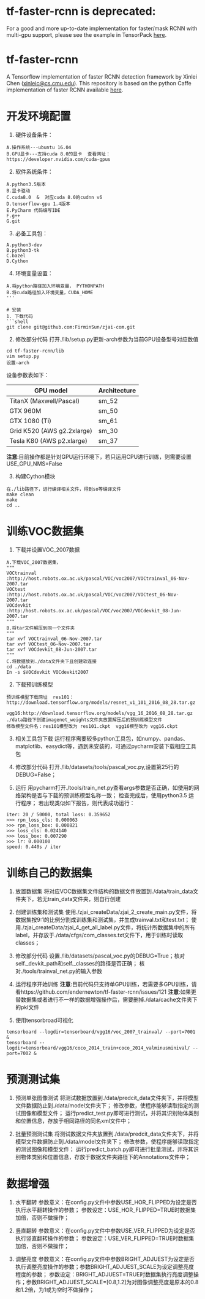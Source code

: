 # tf-faster-rcnn is deprecated:
For a good and more up-to-date implementation for faster/mask RCNN with multi-gpu support, please see the example in TensorPack [here](https://github.com/tensorpack/tensorpack/tree/master/examples/FasterRCNN).

# tf-faster-rcnn
A Tensorflow implementation of faster RCNN detection framework by Xinlei Chen (xinleic@cs.cmu.edu). This repository is based on the python Caffe implementation of faster RCNN available [here](https://github.com/rbgirshick/py-faster-rcnn).

# 开发环境配置
1. 硬件设备条件：  
  ```shell
  A.操作系统---ubuntu 16.04
  B.GPU显卡---支持cuda 8.0的显卡  查看网址：https://developer.nvidia.com/cuda-gpus
  ```
2. 软件系统条件：
  ```shell
  A.python3.5版本
  B.显卡驱动
  C.cuda8.0  &  对应cuda 8.0的cudnn v6
  D.tensorflow-gpu 1.4版本
  E.PyCharm 代码编写IDE
  F.g++
  G.git
  ```

3. 必备工具包：
  ```shell
  A.python3-dev
  B.python3-tk
  C.bazel
  D.Cython
  ```

4. 环境变量设置：
  ```shell
  A.将python路径加入环境变量， PYTHONPATH
  B.将cuda路径加入环境变量，CUDA_HOME
  '''

# 安装
1. 下载代码 
  ```shell
  git clone git@github.com:FirminSun/zjai-com.git
  ```

2. 修改部分代码
  打开./lib/setup.py更新-arch参数为当前GPU设备型号对应数值
  ```shell
  cd tf-faster-rcnn/lib
  vim setup.py
  设置-arch
  ```
  设备参数表如下：

  | GPU model  | Architecture |
  | ------------- | ------------- |
  | TitanX (Maxwell/Pascal) | sm_52 |
  | GTX 960M | sm_50 |
  | GTX 1080 (Ti) | sm_61 |
  | Grid K520 (AWS g2.2xlarge) | sm_30 |
  | Tesla K80 (AWS p2.xlarge) | sm_37 |

  **注意**:目前操作都是针对GPU运行环境下，若只运用CPU进行训练，则需要设置USE_GPU_NMS=False

3. 构建Cython模块
  ```shell
  在./lib路径下，进行编译相关文件，得到so等编译文件
  make clean
  make
  cd ..
  ```

# 训练VOC数据集
1. 下载并设置VOC_2007数据
  ```shell
  A.下载VOC_2007数据集，
  """
  VOCtrainval  :http://host.robots.ox.ac.uk/pascal/VOC/voc2007/VOCtrainval_06-Nov-2007.tar
  VOCtest      :http://host.robots.ox.ac.uk/pascal/VOC/voc2007/VOCtest_06-Nov-2007.tar
  VOCdevkit    :http:/host.robots.ox.ac.uk/pascal/VOC/voc2007/VOCdevkit_08-Jun-2007.tar
  """
  B.将tar文件解压到同一个文件夹
  """
  tar xvf VOCtrainval_06-Nov-2007.tar
  tar xvf VOCtest_06-Nov-2007.tar
  tar xvf VOCdevkit_08-Jun-2007.tar
  """
  C.将数据放到./data文件夹下且创建软连接
  cd ./data
  In -s $VOCdevkit VOCdevkit2007
  ```
2. 下载预训练模型
  ```shell
  预训练模型下载网址  res101：http://download.tensorflow.org/models/resnet_v1_101_2016_08_28.tar.gz
		      vgg16:http://download.tensorflow.org/models/vgg_16_2016_08_28.tar.gz
  ./data路径下创建imagenet_weights文件夹放置解压后的预训练模型文件
  修改模型文件名：res101模型改为 res101.ckpt  vgg16模型改为 vgg16.ckpt
  ```

3. 相关工具包下载
  运行程序需要较多python工具包，如numpy、pandas、matplotlib、easydict等，遇到未安装的，可通过pycharm安装下载相应工具包

4. 修改部分代码
  打开./lib/datasets/tools/pascal_voc.py,设置第25行的DEBUG=False；   

5. 运行
  用pycharm打开./tools/train_net.py查看args参数是否正确，如使用的网络架构是否与下载的预训练模型名称一致；
  检查完成后，使用python3.5 运行程序；
  若出现类似如下报告，则代表成功运行：
  ```shell
  iter: 20 / 50000, total loss: 0.359652
  >>> rpn_loss_cls: 0.000063
  >>> rpn_loss_box: 0.000821
  >>> loss_cls: 0.024140
  >>> loss_box: 0.007290
  >>> lr: 0.000100
  speed: 0.440s / iter
  ```


# 训练自己的数据集
1. 放置数据集
  将对应VOC数据集文件结构的数据文件放置到./data/train_data文件夹下，若无train_data文件夹，则自行创建

2. 创建训练集和测试集
  使用./zjai_createData/zjai_2_create_main.py文件，将数据集按9:1的比例分割成训练集和测试集，并生成trainval.txt和test.txt；
  使用./zjai_createData/zjai_4_get_all_label.py文件，将统计所数据集中的所有label，并存放于./data/cfgs/com_classes.txt文件下，用于训练时读取classes；

3. 修改部分代码
  设置./lib/datasets/pascal_voc.py的DEBUG=True；核对self._devkit_path和self._classes的路径是否正确；
  核对./tools/trainval_net.py的输入参数

4. 运行程序开始训练
  **注意**:目前代码只支持单GPU训练，若需要多GPU训练，请看https://github.com/endernewton/tf-faster-rcnn/issues/121
  **注意**:如果更替数据集或者进行不一样的数据增强操作后，需要删掉./data/cache文件夹下的pkl文件

5. 使用tensorbroad可视化
  ```shell
  tensorboard --logdir=tensorboard/vgg16/voc_2007_trainval/ --port=7001 &
  tensorboard --logdir=tensorboard/vgg16/coco_2014_train+coco_2014_valminusminival/ --port=7002 &
  ```

# 预测测试集
1. 预测单张图像测试
  将测试数据放置到./data/predcit_data文件夹下，并将模型文件数据防止到./data/model文件夹下；
  修改参数，使程序能够读取指定的测试图像和模型文件；
  运行predict_test.py即可进行测试，并将其识别物体类别和位置信息，存放于相同路径的同名xml文件中；

2. 批量预测测试集
  将测试数据文件夹放置到./data/predcit_data文件夹下，并将模型文件数据防止到./data/model文件夹下；
  修改参数，使程序能够读取指定的测试图像和模型文件；
  运行predict_batch.py即可进行批量测试，并将其识别物体类别和位置信息，存放于数据文件夹路径下的Annotations文件中；

# 数据增强
1. 水平翻转
  参数意义：在config.py文件中参数USE_HOR_FLIPPED为设定是否执行水平翻转操作的参数；
  参数设定：USE_HOR_FLIPPED=TRUE时数据集加倍，否则不做操作；

2. 竖直翻转
  参数意义：在config.py文件中参数USE_VER_FLIPPED为设定是否执行竖直翻转操作的参数；
  参数设定：USE_VER_FLIPPED=TRUE时数据集加倍，否则不做操作；

3. 调整亮度
  参数意义：在config.py文件中参数BRIGHT_ADJUEST为设定是否执行调整亮度操作的参数；参数BRIGHT_ADJUEST_SCALE为设定调整亮度程度的参数；
  参数设定：BRIGHT_ADJUEST=TRUE时数据集执行亮度调整操作；参数BRIGHT_ADJUEST_SCALE=[0.8,1.2]为对图像调整亮度是原本的0.8和1.2倍，为1或为空时不做操作；



